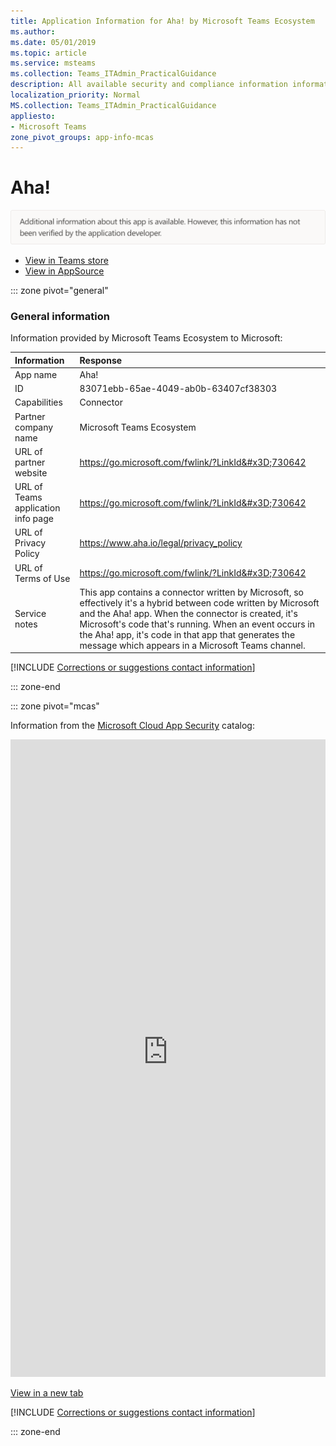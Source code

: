 ```yaml
---
title: Application Information for Aha! by Microsoft Teams Ecosystem
ms.author: 
ms.date: 05/01/2019
ms.topic: article
ms.service: msteams
ms.collection: Teams_ITAdmin_PracticalGuidance
description: All available security and compliance information information for Aha!, its data handling policies, its Microsoft Cloud App Security app catalog information, and security/compliance information in the CSA STAR registry.
localization_priority: Normal
MS.collection: Teams_ITAdmin_PracticalGuidance
appliesto:
- Microsoft Teams
zone_pivot_groups: app-info-mcas
---
```

# Aha!

<p></p><img alt="Non-attested image" src="./images/unattested.png" width="650"/>

* <a href="https://teams.microsoft.com/l/app/83071ebb-65ae-4049-ab0b-63407cf38303" target="_blank">View in Teams store</a>
* <a href="https://appsource.microsoft.com/en-us/product/office/WA104381564" target="_blank">View in AppSource</a>

::: zone pivot="general"

### General information

Information provided by Microsoft Teams Ecosystem to Microsoft:

| **Information** | **Response** |
|:----------------|:-------------|
| App name | Aha! |
| ID | 83071ebb-65ae-4049-ab0b-63407cf38303 |
| Capabilities | Connector |
| Partner company name | Microsoft Teams Ecosystem |
| URL of partner website | <https://go.microsoft.com/fwlink/?LinkId&#x3D;730642> |
| URL of Teams application info page | <https://go.microsoft.com/fwlink/?LinkId&#x3D;730642> |
| URL of Privacy Policy | <https://www.aha.io/legal/privacy_policy> |
| URL of Terms of Use | <https://go.microsoft.com/fwlink/?LinkId&#x3D;730642> |
| Service notes | This app contains a connector written by Microsoft, so effectively it&#x27;s a hybrid between code written by Microsoft and the Aha! app. When the connector is created, it&#x27;s Microsoft&#x27;s code that&#x27;s running. When an event occurs in the Aha! app, it&#x27;s code in that app that generates the message which appears in a Microsoft Teams channel. |

 [!INCLUDE [Corrections or suggestions contact information](./includes/corrections-or-suggestions.md)]

::: zone-end


::: zone pivot="mcas"

Information from the [Microsoft Cloud App Security](https://www.microsoft.com/en-us/enterprise-mobility-security/cloud-app-security) catalog:

<iframe height='1020' title='Microsoft Cloud App Security Information' src='https://3ca685143b5b46b4b0e5266dadf2e97c.codepen.website/#/dashboard/21537' frameborder='no'  style='width: 100%;'></iframe>

<a href="https://3ca685143b5b46b4b0e5266dadf2e97c.codepen.website/#/dashboard/21537" target="_blank">View in a new tab</a>

[!INCLUDE [Corrections or suggestions contact information](./includes/corrections-or-suggestions.md)]

::: zone-end

